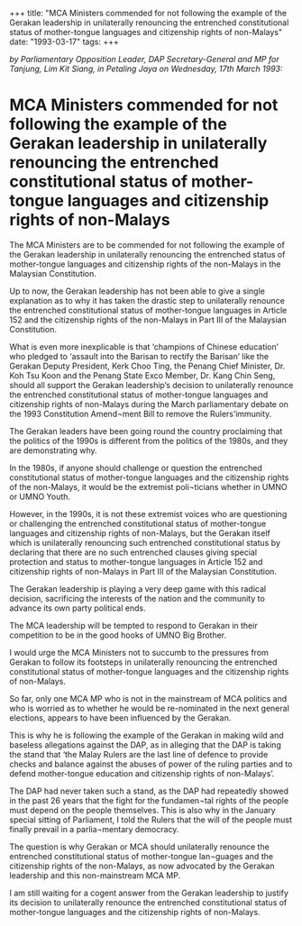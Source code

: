 +++ 
title: "MCA Ministers commended for not following the example of the Gerakan leadership in unilaterally renouncing the entrenched constitutional status of mother-tongue languages and citizenship rights of non-Malays"
date: "1993-03-17"
tags:
+++

_by Parliamentary Opposition Leader, DAP Secretary-General and MP for Tanjung, Lim Kit Siang, in Petaling Jaya on Wednesday, 17th March 1993:_

# MCA Ministers commended for not following the example of the Gerakan leadership in unilaterally renouncing the entrenched constitutional status of mother-tongue languages and citizenship rights of non-Malays

The MCA Ministers are to be commended for not following the example of the Gerakan leadership in unilaterally renouncing the entrenched status of mother-tongue languages and citizenship rights of the non-Malays in the Malaysian Constitution.</u>

Up to now, the Gerakan leadership has not been able to give a single explanation as to why it has taken the drastic step to unilaterally renounce the entrenched constitutional status of mother-tongue languages in Article 152 and the citizenship rights of the non-Malays in Part III of the Malaysian Constitution.

What is even more inexplicable is that ‘champions of Chinese education’ who pledged to ‘assault into the Barisan to rectify the Barisan’ like the Gerakan Deputy President, Kerk Choo Ting, the Penang Chief Minister, Dr. Koh Tsu Koon and the Penang State Exco Member, Dr. Kang Chin Seng, should all support the Gerakan leadership’s decision  to unilaterally renounce the entrenched constitutional status of mother-tongue languages and citizenship rights of non-Malays during the March parliamentary debate on the 1993 Constitution Amend¬ment Bill to remove the Rulers’immunity.

The Gerakan leaders have been going round the country proclaiming that the politics of the 1990s is different from the politics of the 1980s, and they are demonstrating why.

In the 1980s, if anyone should challenge or question the entrenched constitutional status of mother-tongue languages and the citizenship rights of the non-Malays, it would be the extremist poli¬ticians whether in UMNO or UMNO Youth.

However, in the 1990s, it is not these extremist voices who are questioning or challenging the entrenched constitutional status of mother-tongue languages and citizenship rights of non-Malays, but the Gerakan itself which is unilaterally renouncing such entrenched constitutional status by declaring that there are no such entrenched clauses giving special protection and status to mother-tongue languages in Article 152 and citizenship rights of non-Malays in Part III of the Malaysian Constitution.

The Gerakan leadership is playing a very deep game with this radical decision, sacrificing the interests of the nation and the community to advance its own party political ends.

The MCA leadership will be tempted to respond to Gerakan in their competition to be in the good hooks of UMNO Big Brother.

I would urge the MCA Ministers not to succumb to the pressures from Gerakan to follow its footsteps in unilaterally renouncing the entrenched constitutional status of mother-tongue languages and the citizenship rights of non-Malays.

So far, only one MCA MP who is not in the mainstream of MCA politics and who is worried as to whether he would be re-nominated in the next general elections, appears to have been influenced by the Gerakan.

This is why he is following the example of the Gerakan in making wild and baseless allegations against the DAP, as in alleging that the DAP is taking the stand that ‘the Malay Rulers are the last line of defence to provide checks and balance against the abuses of power of the ruling parties and to defend mother-tongue education and citizenship rights of non-Malays’.

The DAP had never taken such a stand, as the DAP had repeatedly showed in the past 26 years that the fight for the fundamen¬tal rights of the people must depend on the people themselves. This is also why in the January special sitting of Parliament, I told the Rulers that the will of the people must finally prevail in a parlia¬mentary democracy.

The question is why Gerakan or MCA should unilaterally renounce the entrenched constitutional status of mother-tongue lan¬guages and the citizenship rights of the non-Malays, as now advocated by the Gerakan leadership and this non-mainstream MCA MP.

I am still waiting for a cogent answer from the Gerakan leadership to justify its decision to unilaterally renounce the entrenched constitutional status of mother-tongue languages and the citizenship rights of non-Malays.
 
